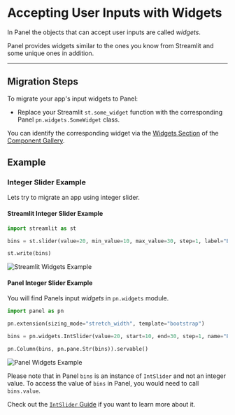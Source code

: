 # Accepting User Inputs with Widgets

In Panel the objects that can accept user inputs are called *widgets*.

Panel provides widgets similar to the ones you know from Streamlit and some unique ones in addition.

---

## Migration Steps

To migrate your app's input widgets to Panel:

- Replace your Streamlit `st.some_widget` function with the corresponding Panel
`pn.widgets.SomeWidget` class.

You can identify the corresponding widget via the [Widgets Section](../../../reference/index.md#widgets) of the [Component Gallery](../../../reference/index.md).

## Example

### Integer Slider Example

Lets try to migrate an app using integer slider.

#### Streamlit Integer Slider Example

```python
import streamlit as st

bins = st.slider(value=20, min_value=10, max_value=30, step=1, label="Bins")

st.write(bins)
```

![Streamlit Widgets Example](../../../_static/images/streamlit_widgets_example.png)

#### Panel Integer Slider Example

You will find Panels input *widgets* in `pn.widgets` module.

```python
import panel as pn

pn.extension(sizing_mode="stretch_width", template="bootstrap")

bins = pn.widgets.IntSlider(value=20, start=10, end=30, step=1, name="Bins")

pn.Column(bins, pn.pane.Str(bins)).servable()
```

![Panel Widgets Example](../../../_static/images/panel_widgets_example.png)

Please note that in Panel `bins` is an instance of `IntSlider` and not an integer value. To access the value of `bins` in Panel, you would need to call `bins.value`.

Check out the [`IntSlider` Guide](../../../reference/widgets/IntSlider.md) if you want to learn more about it.
